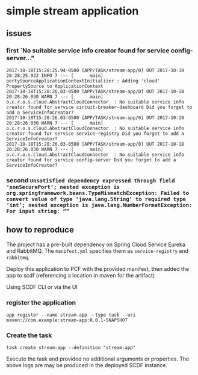 # simple stream application
## issues
### first `No suitable service info creator found for service config-server..."
```
2017-10-18T15:28:25.94-0500 [APP/TASK/stream-app/0] OUT 2017-10-18 20:28:25.932 INFO 7 --- [      main] pertySourceApplicationContextInitializer : Adding 'cloud' PropertySource to ApplicationContext
2017-10-18T15:28:26.03-0500 [APP/TASK/stream-app/0] OUT 2017-10-18 20:28:26.030 WARN 7 --- [      main] o.c.r.o.s.cloud.AbstractCloudConnector  : No suitable service info creator found for service circuit-breaker-dashboard Did you forget to add a ServiceInfoCreator?
2017-10-18T15:28:26.03-0500 [APP/TASK/stream-app/0] OUT 2017-10-18 20:28:26.030 WARN 7 --- [      main] o.c.r.o.s.cloud.AbstractCloudConnector  : No suitable service info creator found for service service-registry Did you forget to add a ServiceInfoCreator?
2017-10-18T15:28:26.03-0500 [APP/TASK/stream-app/0] OUT 2017-10-18 20:28:26.030 WARN 7 --- [      main] o.c.r.o.s.cloud.AbstractCloudConnector  : No suitable service info creator found for service config-server Did you forget to add a ServiceInfoCreator?
```

### second `Unsatisfied dependency expressed through field ‘nonSecurePort’; nested exception is org.springframework.beans.TypeMismatchException: Failed to convert value of type ‘java.lang.String’ to required type ‘int’; nested exception is java.lang.NumberFormatException: For input string: “”`

## how to reproduce
The project has a pre-built dependency on Spring Cloud Service Eureka and RabbitMQ. The `manifest.yml` specifies them as `service-registry` and `rabbitmq`.

Deploy this application to PCF with the provided manifest, then added the app to scdf (referencing a location in maven for the artifact)

Using SCDF CLI or via the UI

### register the application

`app register --name stream-app --type task --uri maven://com.example:stream-app:0.0.1-SNAPSHOT`

### Create the task

`task create stream-app --definition "stream-app"`

Execute the task and provided no additional arguments or properties. The above logs are may be produced in the deployed SCDF instance. 
